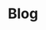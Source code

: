 ---
layout: articles
title: Blog
description: Python blogs to stay updated with the latest trends, tips, and tutorials
keywords: python, blogs, updates, trends, tips, tutorials
image: /assets/images/general/blog-cover.png
articles:
  data_source: site.blog
  show_excerpt: true
  show_readmore: true
  show_info: true
---